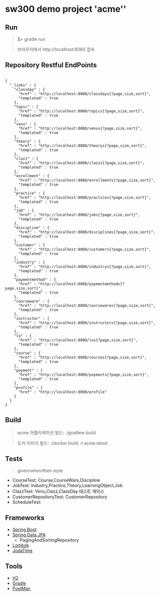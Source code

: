 # sw300 demo project 'acme''

## Run

> $> gradle run
>
> 브라우저에서 http://localhost:8080 접속

## Repository Restful EndPoints

<pre><code>
{
  "_links" : {
    "classday" : {
      "href" : "http://localhost:8080/classdays{?page,size,sort}",
      "templated" : true
    },
    "topic" : {
      "href" : "http://localhost:8080/topics{?page,size,sort}",
      "templated" : true
    },
    "venu" : {
      "href" : "http://localhost:8080/venus{?page,size,sort}",
      "templated" : true
    },
    "theory" : {
      "href" : "http://localhost:8080/theorys{?page,size,sort}",
      "templated" : true
    },
    "clazz" : {
      "href" : "http://localhost:8080/clazzs{?page,size,sort}",
      "templated" : true
    },
    "enrollment" : {
      "href" : "http://localhost:8080/enrollments{?page,size,sort}",
      "templated" : true
    },
    "practice" : {
      "href" : "http://localhost:8080/practices{?page,size,sort}",
      "templated" : true
    },
    "job" : {
      "href" : "http://localhost:8080/jobs{?page,size,sort}",
      "templated" : true
    },
    "discipline" : {
      "href" : "http://localhost:8080/disciplines{?page,size,sort}",
      "templated" : true
    },
    "customer" : {
      "href" : "http://localhost:8080/customers{?page,size,sort}",
      "templated" : true
    },
    "industry" : {
      "href" : "http://localhost:8080/industrys{?page,size,sort}",
      "templated" : true
    },
    "paymentmethod" : {
      "href" : "http://localhost:8080/paymentmethods{?page,size,sort}",
      "templated" : true
    },
    "courseware" : {
      "href" : "http://localhost:8080/coursewares{?page,size,sort}",
      "templated" : true
    },
    "instructor" : {
      "href" : "http://localhost:8080/instructors{?page,size,sort}",
      "templated" : true
    },
    "lo" : {
      "href" : "http://localhost:8080/los{?page,size,sort}",
      "templated" : true
    },
    "course" : {
      "href" : "http://localhost:8080/courses{?page,size,sort}",
      "templated" : true
    },
    "payment" : {
      "href" : "http://localhost:8080/payments{?page,size,sort}",
      "templated" : true
    },
    "profile" : {
      "href" : "http://localhost:8080/profile"
    }
  }
}
</code></pre>

## Build

> acme 어플리케이션 빌드: ./gradlew build
>
> 도커 이미지 빌드: ./docker build -t acme:latest .

## Tests

> given/when/then style

- CourseTest: Course,CourseWare,Discipline
- JobTest: Industry,Practice,Theory,LearningObject,Job
- ClazzTest: Venu,Clazz,ClassDay 테스트 케이스
- CustomerRepositoryTest: CustomerRepository
- ScheduleTest: 


## Frameworks

- [Spring Boot](http://spring.io/projects/spring-boot)
- [Spring Data JPA](https://spring.io/projects/spring-data-jpa)
    * PagingAndSortingRepository
- [Lombok](https://projectlombok.org/)
- [JodaTime](https://www.joda.org/joda-time/index.html)

## Tools

- [H2](http://www.h2database.com/html/main.html)
- [Gradle](https://gradle.org/)
- [PostMan](https://www.getpostman.com/)